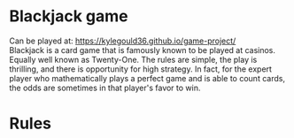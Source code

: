 # Blackjack game
Can be played at: https://kylegould36.github.io/game-project/ <br>
Blackjack is a card game that is famously known to be played at casinos. Equally well known as Twenty-One. The rules are simple, the play is thrilling, and there is opportunity for high strategy. In fact, for the expert player who mathematically plays a perfect game and is able to count cards, the odds are sometimes in that player's favor to win. <br>
<h1>Rules<h1>